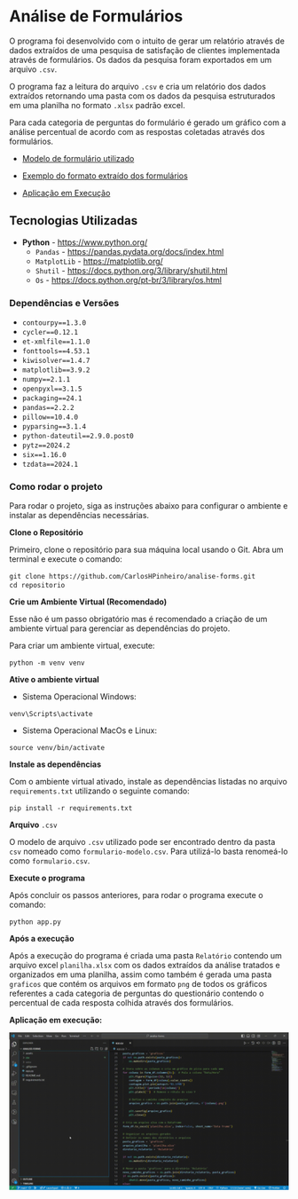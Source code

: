 # Análise de Formulários

O programa foi desenvolvido com o intuito de gerar um relatório através de dados extraídos de uma pesquisa de satisfação de clientes implementada através de formulários. Os dados da pesquisa foram exportados em um arquivo `.csv`.

O programa faz a leitura do arquivo `.csv` e cria um relatório dos dados extraídos retornando uma pasta com os dados da pesquisa estruturados em uma planilha no formato `.xlsx` padrão excel.

Para cada categoria de perguntas do formulário é gerado um gráfico com a análise percentual de acordo com as respostas coletadas através dos formulários.

-   [Modelo de formulário utilizado](assets/formulario-modelo.pdf)

-   [Exemplo do formato extraído dos formulários](assets/csv-exemplo.png)

-   [Aplicação em Execução](assets/app-execucao.gif)

## Tecnologias Utilizadas

-   **Python** - https://www.python.org/
    -   `Pandas` - https://pandas.pydata.org/docs/index.html
    -   `MatplotLib` - https://matplotlib.org/
    -   `Shutil` - https://docs.python.org/3/library/shutil.html
    -   `Os` - https://docs.python.org/pt-br/3/library/os.html

### Dependências e Versões

-   `contourpy==1.3.0`
-   `cycler==0.12.1`
-   `et-xmlfile==1.1.0`
-   `fonttools==4.53.1`
-   `kiwisolver==1.4.7`
-   `matplotlib==3.9.2`
-   `numpy==2.1.1`
-   `openpyxl==3.1.5`
-   `packaging==24.1`
-   `pandas==2.2.2`
-   `pillow==10.4.0`
-   `pyparsing==3.1.4`
-   `python-dateutil==2.9.0.post0`
-   `pytz==2024.2`
-   `six==1.16.0`
-   `tzdata==2024.1`

### Como rodar o projeto

Para rodar o projeto, siga as instruções abaixo para configurar o ambiente e instalar as dependências necessárias.

**Clone o Repositório**

Primeiro, clone o repositório para sua máquina local usando o Git. Abra um terminal e execute o comando:

```
git clone https://github.com/CarlosHPinheiro/analise-forms.git
cd repositorio
```

**Crie um Ambiente Virtual (Recomendado)**

Esse não é um passo obrigatório mas é recomendado a criação de um ambiente virtual para gerenciar as dependências do projeto.

Para criar um ambiente virtual, execute:

```
python -m venv venv
```

**Ative o ambiente virtual**

-   Sistema Operacional Windows:

```
venv\Scripts\activate
```

-   Sistema Operacional MacOs e Linux:

```
source venv/bin/activate
```

**Instale as dependências**

Com o ambiente virtual ativado, instale as dependências listadas no arquivo `requirements.txt` utilizando o seguinte comando:

```
pip install -r requirements.txt
```

**Arquivo** `.csv`

O modelo de arquivo `.csv` utilizado pode ser encontrado dentro da pasta `csv` nomeado como `formulario-modelo.csv`. Para utilizá-lo basta renomeá-lo como `formulario.csv`.

**Execute o programa**

Após concluir os passos anteriores, para rodar o programa execute o comando:

```
python app.py
```

**Após a execução**

Após a execução do programa é criada uma pasta `Relatório` contendo um arquivo excel `planilha.xlsx` com os dados extraídos da análise tratados e organizados em uma planilha, assim como também é gerada uma pasta `graficos` que contém os arquivos em formato `png` de todos os gráficos referentes a cada categoria de perguntas do questionário contendo o percentual de cada resposta colhida através dos formulários.


**Aplicação em execução:**

![](assets/app-execucao.gif)

